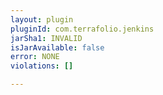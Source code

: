 ```yaml
---
layout: plugin
pluginId: com.terrafolio.jenkins
jarSha1: INVALID
isJarAvailable: false
error: NONE
violations: []

---
```

